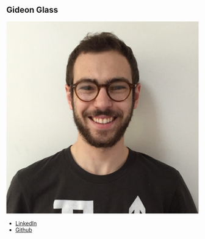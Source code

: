 Gideon Glass
------------

![](photos/gideon-glass.jpg)

* [LinkedIn](https://www.linkedin.com/in/gideonglass)
* [Github](https://github.com/gidglass)